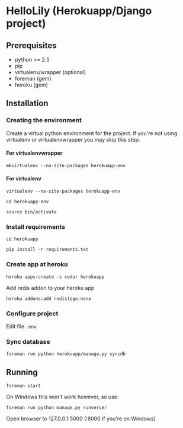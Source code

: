 # HelloLily (Herokuapp/Django project) #

## Prerequisites ##

- python >= 2.5
- pip
- virtualenv/wrapper (optional)
- foreman (gem)
- heroku (gem)

## Installation ##

### Creating the environment ###

Create a virtual python environment for the project.
If you're not using virtualenv or virtualenvwrapper you may skip this step.

#### For virtualenvwrapper ####

```mkvirtualenv --no-site-packages herokuapp-env```

#### For virtualenv ####

```virtualenv --no-site-packages herokuapp-env```

```cd herokuapp-env```

```source bin/activate```

### Install requirements ###

```cd herokuapp```

```pip install -r requirements.txt```

### Create app at heroku ###

```heroku apps:create -s cedar herokuapp```

Add redis addon to your heroku app
 
```heroku addons:add redistogo:nano```

### Configure project ###

Edit file ```.env```

### Sync database ###

```foreman run python herokuapp/manage.py syncdb```

## Running ##

```foreman start```

On Windows this won't work however, so use:

```foreman run python manage.py runserver```

Open browser to 127.0.0.1:5000 (:8000 if you're on Windows)
